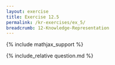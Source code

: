 ```yaml
---
layout: exercise
title: Exercise 12.5
permalink: /kr-exercises/ex_5/
breadcrumb: 12-Knowledge-Representation
---
```


{% include mathjax_support %}

<div><i class="arrow-up loader" data-chapter="kr-exercises" data-exercise="ex_5" data-rating="0"></i></div>
{% include_relative question.md %}
